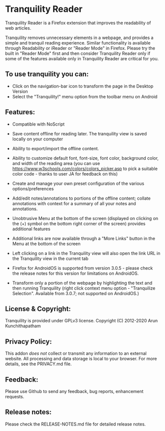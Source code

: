 # Tranquility Reader

Tranquility Reader is a Firefox extension that improves the readability 
of web articles.

Tranquility removes unnecessary elements in a webpage, and provides 
a simple and tranquil reading experience. Similar functionality is 
available through Readability or iReader or "Reader Mode" in Firefox. 
Please try the built in "Reader Mode" first and then consider 
Tranquility Reader only if some of the features available only in 
Tranquility Reader are critical for you.

## To use tranquility you can:

* Click on the navigation-bar icon to transform the page in the Desktop Version
* Select the "Tranquility!" menu option from the toolbar menu on Android


## Features:

* Compatible with NoScript

* Save content offline for reading later. The tranquility view is 
  saved locally on your computer

* Ability to export/import the offline content.

* Ability to customize default font, font-size, font color, 
  background color, and width of the reading area (you can use 
  https://www.w3schools.com/colors/colors_picker.asp to pick a 
  suitable color code - thanks to user JA for feedback on this)

* Create and manage your own preset configuration of the various 
  options/preferences

* Add/edit notes/annotations to portions of the offline content; 
  collate annotations with context for a summary of all your 
  notes and annotations.

* Unobtrusive Menu at the bottom of the screen (displayed on 
  clicking on the (+) symbol on the bottom right corner of the 
  screen) provides additional features

* Additional links are now available through a "More Links" button 
  in the Menu at the bottom of the screen

* Left clicking on a link in the Tranquility view will also open 
  the link URL in the Tranquility view in the current tab

* Firefox for AndroidOS is supported from version 3.0.5 - 
  please check the release notes for this version for limitations 
  on AndroidOS.

* Transform only a portion of the webpage by highlighting the text 
  and then running Tranquility (right click context menu 
  option - "Tranquilize Selection".  Available from 3.0.7; 
  not supported on AndroidOS.)


## License & Copyright:

Tranquility is provided under GPLv3 license.
Copyright (C) 2012-2020 Arun Kunchithapatham

## Privacy Policy:

This addon *does not* collect or transmit any information to an external website. All processing and data storage is local to your browser. For more details, see the PRIVACY.md file.

## Feedback:

Please use Github to send any feedback, bug reports, enhancement requests.

## Release notes:

Please check the RELEASE-NOTES.md file for detailed release notes.

